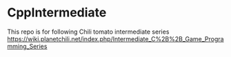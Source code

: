 # CppIntermediate
This repo is for following Chili tomato intermediate series
https://wiki.planetchili.net/index.php/Intermediate_C%2B%2B_Game_Programming_Series
